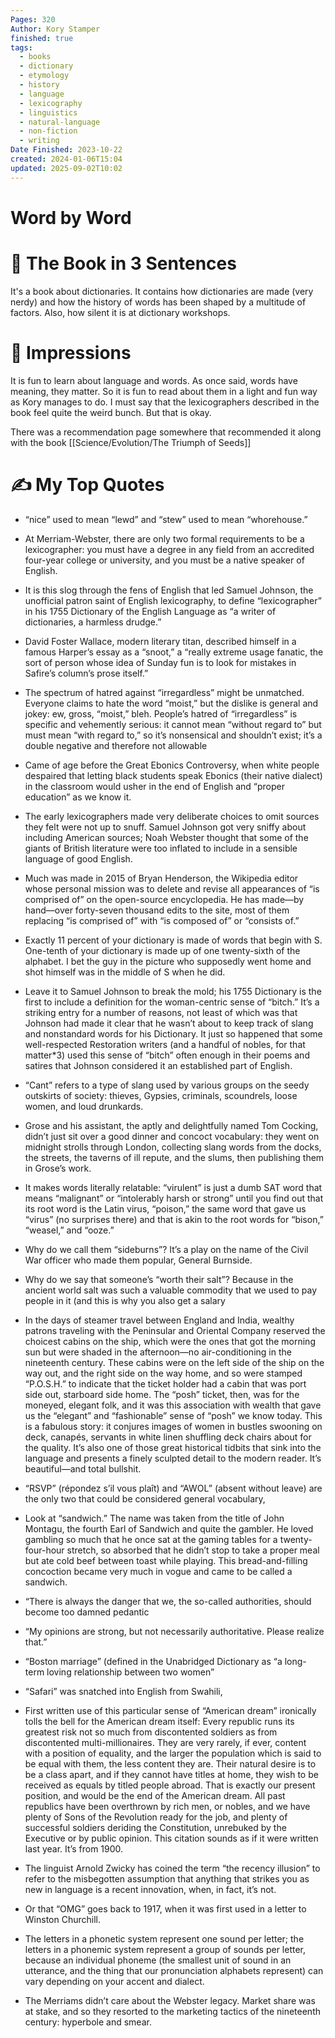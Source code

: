 ```yaml
---
Pages: 320
Author: Kory Stamper
finished: true
tags:
  - books
  - dictionary
  - etymology
  - history
  - language
  - lexicography
  - linguistics
  - natural-language
  - non-fiction
  - writing
Date Finished: 2023-10-22
created: 2024-01-06T15:04
updated: 2025-09-02T10:02
---
```

# Word by Word



# 🚀 The Book in 3 Sentences
It's a book about dictionaries.  It contains how dictionaries are made (very nerdy) and how the history of words has been shaped by a multitude of factors. Also, how silent it is at dictionary workshops.

# 🎨 Impressions
It is fun to learn about language and words. As once said, words have meaning, they matter. So it is fun to read about them in a light and fun way as Kory manages to do. I must say that the lexicographers described in the book feel quite the weird bunch. But that is okay.

There was a recommendation page somewhere that recommended it along with the book [[Science/Evolution/The Triumph of Seeds]]


# ✍️ My Top  Quotes

- “nice” used to mean “lewd” and “stew” used to mean “whorehouse.”
 
- At Merriam-Webster, there are only two formal requirements to be a lexicographer: you must have a degree in any field from an accredited four-year college or university, and you must be a native speaker of English.
 
- It is this slog through the fens of English that led Samuel Johnson, the unofficial patron saint of English lexicography, to define “lexicographer” in his 1755 Dictionary of the English Language as “a writer of dictionaries, a harmless drudge.”
 
- David Foster Wallace, modern literary titan, described himself in a famous Harper’s essay as a “snoot,” a “really extreme usage fanatic, the sort of person whose idea of Sunday fun is to look for mistakes in Safire’s column’s prose itself.”
 
- The spectrum of hatred against “irregardless” might be unmatched. Everyone claims to hate the word “moist,” but the dislike is general and jokey: ew, gross, “moist,” bleh. People’s hatred of “irregardless” is specific and vehemently serious: it cannot mean “without regard to” but must mean “with regard to,” so it’s nonsensical and shouldn’t exist; it’s a double negative and therefore not allowable
 
- Came of age before the Great Ebonics Controversy, when white people despaired that letting black students speak Ebonics (their native dialect) in the classroom would usher in the end of English and “proper education” as we know it.
 
- The early lexicographers made very deliberate choices to omit sources they felt were not up to snuff. Samuel Johnson got very sniffy about including American sources; Noah Webster thought that some of the giants of British literature were too inflated to include in a sensible language of good English.
 
- Much was made in 2015 of Bryan Henderson, the Wikipedia editor whose personal mission was to delete and revise all appearances of “is comprised of” on the open-source encyclopedia. He has made—by hand—over forty-seven thousand edits to the site, most of them replacing “is comprised of” with “is composed of” or “consists of.”
 
- Exactly 11 percent of your dictionary is made of words that begin with S. One-tenth of your dictionary is made up of one twenty-sixth of the alphabet. I bet the guy in the picture who supposedly went home and shot himself was in the middle of S when he did.
 
- Leave it to Samuel Johnson to break the mold; his 1755 Dictionary is the first to include a definition for the woman-centric sense of “bitch.” It’s a striking entry for a number of reasons, not least of which was that Johnson had made it clear that he wasn’t about to keep track of slang and nonstandard words for his Dictionary. It just so happened that some well-respected Restoration writers (and a handful of nobles, for that matter*3) used this sense of “bitch” often enough in their poems and satires that Johnson considered it an established part of English.
 
- “Cant” refers to a type of slang used by various groups on the seedy outskirts of society: thieves, Gypsies, criminals, scoundrels, loose women, and loud drunkards.
 
- Grose and his assistant, the aptly and delightfully named Tom Cocking, didn’t just sit over a good dinner and concoct vocabulary: they went on midnight strolls through London, collecting slang words from the docks, the streets, the taverns of ill repute, and the slums, then publishing them in Grose’s work.
 
- It makes words literally relatable: “virulent” is just a dumb SAT word that means “malignant” or “intolerably harsh or strong” until you find out that its root word is the Latin virus, “poison,” the same word that gave us “virus” (no surprises there) and that is akin to the root words for “bison,” “weasel,” and “ooze.”
 
- Why do we call them “sideburns”? It’s a play on the name of the Civil War officer who made them popular, General Burnside.
 
- Why do we say that someone’s “worth their salt”? Because in the ancient world salt was such a valuable commodity that we used to pay people in it (and this is why you also get a salary
 
- In the days of steamer travel between England and India, wealthy patrons traveling with the Peninsular and Oriental Company reserved the choicest cabins on the ship, which were the ones that got the morning sun but were shaded in the afternoon—no air-conditioning in the nineteenth century. These cabins were on the left side of the ship on the way out, and the right side on the way home, and so were stamped “P.O.S.H.” to indicate that the ticket holder had a cabin that was port side out, starboard side home. The “posh” ticket, then, was for the moneyed, elegant folk, and it was this association with wealth that gave us the “elegant” and “fashionable” sense of “posh” we know today. This is a fabulous story: it conjures images of women in bustles swooning on deck, canapés, servants in white linen shuffling deck chairs about for the quality. It’s also one of those great historical tidbits that sink into the language and presents a finely sculpted detail to the modern reader. It’s beautiful—and total bullshit.
 
- “RSVP” (répondez s’il vous plaît) and “AWOL” (absent without leave) are the only two that could be considered general vocabulary,
 
- Look at “sandwich.” The name was taken from the title of John Montagu, the fourth Earl of Sandwich and quite the gambler. He loved gambling so much that he once sat at the gaming tables for a twenty-four-hour stretch, so absorbed that he didn’t stop to take a proper meal but ate cold beef between toast while playing. This bread-and-filling concoction became very much in vogue and came to be called a sandwich.
 
- “There is always the danger that we, the so-called authorities, should become too damned pedantic
 
- “My opinions are strong, but not necessarily authoritative. Please realize that.”
 
- “Boston marriage” (defined in the Unabridged Dictionary as “a long-term loving relationship between two women”
 
- “Safari” was snatched into English from Swahili,
 
- First written use of this particular sense of “American dream” ironically tolls the bell for the American dream itself: Every republic runs its greatest risk not so much from discontented soldiers as from discontented multi-millionaires. They are very rarely, if ever, content with a position of equality, and the larger the population which is said to be equal with them, the less content they are. Their natural desire is to be a class apart, and if they cannot have titles at home, they wish to be received as equals by titled people abroad. That is exactly our present position, and would be the end of the American dream. All past republics have been overthrown by rich men, or nobles, and we have plenty of Sons of the Revolution ready for the job, and plenty of successful soldiers deriding the Constitution, unrebuked by the Executive or by public opinion. This citation sounds as if it were written last year. It’s from 1900.
 
- The linguist Arnold Zwicky has coined the term “the recency illusion” to refer to the misbegotten assumption that anything that strikes you as new in language is a recent innovation, when, in fact, it’s not.
 
- Or that “OMG” goes back to 1917, when it was first used in a letter to Winston Churchill.
 
- The letters in a phonetic system represent one sound per letter; the letters in a phonemic system represent a group of sounds per letter, because an individual phoneme (the smallest unit of sound in an utterance, and the thing that our pronunciation alphabets represent) can vary depending on your accent and dialect.
 
- The Merriams didn’t care about the Webster legacy. Market share was at stake, and so they resorted to the marketing tactics of the nineteenth century: hyperbole and smear.
 
